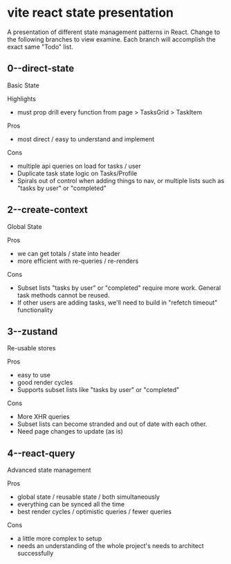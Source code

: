 # vite react state presentation
A presentation of different state management patterns in React. Change to the following branches
to view examine. Each branch will accomplish the exact same "Todo" list.

## 0--direct-state
Basic State

Highlights 
- must prop drill every function from page > TasksGrid > TaskItem

Pros 
- most direct / easy to understand and implement 

Cons
- multiple api queries on load for tasks / user 
- Duplicate task state logic on Tasks/Profile
- Spirals out of control when adding things to nav, or multiple lists such as "tasks by user" or "completed"

## 2--create-context
Global State 

Pros 
- we can get totals / state into header 
- more efficient with re-queries / re-renders

Cons
- Subset lists "tasks by user" or "completed" require more work. General task methods cannot be reused.
- If other users are adding tasks, we'll need to build in "refetch timeout" functionality

## 3--zustand
Re-usable stores

Pros
- easy to use 
- good render cycles
- Supports subset lists like "tasks by user" or "completed"

Cons 
- More XHR queries
- Subset lists can become stranded and out of date with each other.
- Need page changes to update (as is)


## 4--react-query
Advanced state management

Pros 
- global state / reusable state / both simultaneously 
- everything can be synced all the time 
- best render cycles / optimistic queries / fewer queries 

Cons 
- a little more complex to setup 
- needs an understanding of the whole project's needs to architect successfully
